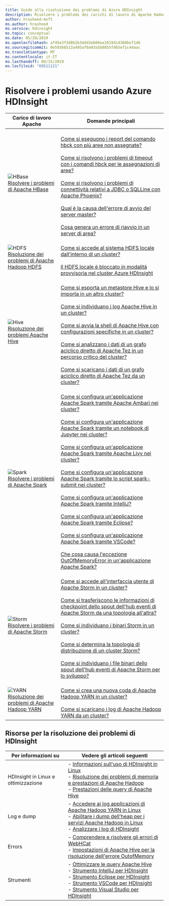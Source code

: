 ```yaml
---
title: Guide alla risoluzione dei problemi di Azure HDInsight
description: Risolvere i problemi dei carichi di lavoro di Apache Hadoop usando Azure HDInsight. La documentazione dettagliata illustra come usare HDInsight per risolvere i problemi comuni con Apache Hive, Apache Spark, Apache YARN, Apache HBase, HDFS e Apache Storm.
author: hrasheed-msft
ms.author: hrasheed
ms.service: hdinsight
ms.topic: conceptual
ms.date: 05/29/2019
ms.openlocfilehash: af45e3f3d862b34dd3eb06ea1619414360be71d6
ms.sourcegitcommit: 0e59368513a495af0a93a5b8855fd65ef1c44aac
ms.translationtype: MT
ms.contentlocale: it-IT
ms.lasthandoff: 08/15/2019
ms.locfileid: "69511121"
---
```

# <a name="troubleshoot-by-using-azure-hdinsight"></a>Risolvere i problemi usando Azure HDInsight

| Carico di lavoro Apache | Domande principali |
|---|---|
|![HBase](./media/hdinsight-troubleshoot-guide/HBASE.png)<br>[Risolvere i problemi di Apache HBase](hbase/apache-troubleshoot-hbase.md)|<br>[Come si eseguono i report del comando hbck con più aree non assegnate?](hbase/apache-troubleshoot-hbase.md#how-do-i-run-hbck-command-reports-with-multiple-unassigned-regions)<br><br>[Come si risolvono i problemi di timeout con i comandi hbck per le assegnazioni di aree?](hbase/apache-troubleshoot-hbase.md#how-do-i-fix-timeout-issues-with-hbck-commands-for-region-assignments)<br><br>[Come si risolvono i problemi di connettività relativi a JDBC o SQLLine con Apache Phoenix?](hbase/apache-troubleshoot-hbase.md#how-do-i-fix-jdbc-or-sqlline-connectivity-issues-with-apache-phoenix)<br><br>[Qual è la causa dell'errore di avvio del server master?](hbase/apache-troubleshoot-hbase.md#what-causes-a-master-server-to-fail-to-start)<br><br>[Cosa genera un errore di riavvio in un server di area?](hbase/apache-troubleshoot-hbase.md#what-causes-a-restart-failure-on-a-region-server)|
|![HDFS](./media/hdinsight-troubleshoot-guide/HDFS.png)<br>[Risoluzione dei problemi di Apache Hadoop HDFS](hdinsight-troubleshoot-hdfs.md)|<br>[Come si accede al sistema HDFS locale dall'interno di un cluster?](hdinsight-troubleshoot-hdfs.md#how-do-i-access-local-hdfs-from-inside-a-cluster)<br><br>[Il HDFS locale è bloccato in modalità provvisoria nel cluster Azure HDInsight](hadoop/hdinsight-hdfs-troubleshoot-safe-mode.md)|
|![Hive](./media/hdinsight-troubleshoot-guide/HIVE.png)<br>[Risoluzione dei problemi Apache Hive](hdinsight-troubleshoot-hive.md)|<br>[Come si esporta un metastore Hive e lo si importa in un altro cluster?](hdinsight-troubleshoot-hive.md#how-do-i-export-a-hive-metastore-and-import-it-on-another-cluster)<br><br>[Come si individuano i log Apache Hive in un cluster?](hdinsight-troubleshoot-hive.md#how-do-i-locate-hive-logs-on-a-cluster)<br><br>[Come si avvia la shell di Apache Hive con configurazioni specifiche in un cluster?](hdinsight-troubleshoot-hive.md#how-do-i-launch-the-hive-shell-with-specific-configurations-on-a-cluster)<br><br>[Come si analizzano i dati di un grafo aciclico diretto di Apache Tez in un percorso critico del cluster?](hdinsight-troubleshoot-hive.md#how-do-i-analyze-tez-dag-data-on-a-cluster-critical-path)<br><br>[Come si scaricano i dati di un grafo aciclico diretto di Apache Tez da un cluster?](hdinsight-troubleshoot-hive.md#how-do-i-download-tez-dag-data-from-a-cluster)|
|![Spark](./media/hdinsight-troubleshoot-guide/SPARK.png)<br>[Risolvere i problemi di Apache Spark](hdinsight-troubleshoot-SPARK.md)|<br>[Come si configura un'applicazione Apache Spark tramite Apache Ambari nei cluster?](spark/apache-troubleshoot-spark.md#how-do-i-configure-an-apache-spark-application-by-using-apache-ambari-on-clusters)<br><br>[Come si configura un'applicazione Apache Spark tramite un notebook di Jupyter nei cluster?](spark/apache-troubleshoot-spark.md#how-do-i-configure-an-apache-spark-application-by-using-a-jupyter-notebook-on-clusters)<br><br>[Come si configura un'applicazione Apache Spark tramite Apache Livy nei cluster?](spark/apache-troubleshoot-spark.md#how-do-i-configure-an-apache-spark-application-by-using-apache-livy-on-clusters)<br><br>[Come si configura un'applicazione Apache Spark tramite lo script spark-submit nei cluster?](spark/apache-troubleshoot-spark.md#how-do-i-configure-an-apache-spark-application-by-using-spark-submit-on-clusters)<br><br>[Come si configura un'applicazione Apache Spark tramite IntelliJ?](spark/apache-spark-intellij-tool-plugin.md)<br><br>[Come si configura un'applicazione Apache Spark tramite Eclipse?](spark/apache-spark-eclipse-tool-plugin.md)<br><br>[Come si configura un'applicazione Apache Spark tramite VSCode?](hdinsight-for-vscode.md)<br><br>[Che cosa causa l'eccezione OutOfMemoryError in un'applicazione Apache Spark?](spark/apache-troubleshoot-spark.md#what-causes-an-apache-spark-application-outofmemoryerror-exception)|
|![Storm](./media/hdinsight-troubleshoot-guide/STORM.png)<br>[Risolvere i problemi di Apache Storm](hdinsight-troubleshoot-STORM.md)|<br>[Come si accede all'interfaccia utente di Apache Storm in un cluster?](storm/apache-troubleshoot-storm.md#how-do-i-access-the-storm-ui-on-a-cluster)<br><br>[Come si trasferiscono le informazioni di checkpoint dello spout dell'hub eventi di Apache Storm da una topologia all'altra?](storm/apache-troubleshoot-storm.md#how-do-i-transfer-storm-event-hub-spout-checkpoint-information-from-one-topology-to-another)<br><br>[Come si individuano i binari Storm in un cluster?](storm/apache-troubleshoot-storm.md#how-do-i-locate-storm-binaries-on-a-cluster)<br><br>[Come si determina la topologia di distribuzione di un cluster Storm?](storm/apache-troubleshoot-storm.md#how-do-i-determine-the-deployment-topology-of-a-storm-cluster)<br><br>[Come si individuano i file binari dello spout dell'hub eventi di Apache Storm per lo sviluppo?](storm/apache-troubleshoot-storm.md#how-do-i-locate-storm-event-hub-spout-binaries-for-development)|
|![YARN](./media/hdinsight-troubleshoot-guide/YARN.png)<br>[Risoluzione dei problemi di Apache Hadoop YARN](hdinsight-troubleshoot-YARN.md)|<br>[Come si crea una nuova coda di Apache Hadoop YARN in un cluster?](hdinsight-troubleshoot-yarn.md#how-do-i-create-a-new-yarn-queue-on-a-cluster)<br><br>[Come si scaricano i log di Apache Hadoop YARN da un cluster?](hdinsight-troubleshoot-yarn.md#how-do-i-download-yarn-logs-from-a-cluster)|

## <a name="hdinsight-troubleshooting-resources"></a>Risorse per la risoluzione dei problemi di HDInsight

| Per informazioni su | Vedere gli articoli seguenti |
| --- | --- |
| HDInsight in Linux e ottimizzazione | - [Informazioni sull'uso di HDInsight in Linux](hdinsight-hadoop-linux-information.md)<br>- [Risoluzione dei problemi di memoria e prestazioni di Apache Hadoop](hdinsight-hadoop-stack-trace-error-messages.md)<br>- [Prestazioni delle query di Apache Hive](https://web.archive.org/web/20190217214250/https://blogs.msdn.microsoft.com/bigdatasupport/2015/08/13/troubleshooting-hive-query-performance-in-hdinsight-hadoop-cluster/) |
| Log e dump | - [Accedere ai log applicazioni di Apache Hadoop YARN in Linux](hdinsight-hadoop-access-yarn-app-logs-linux.md)<br>- [Abilitare i dump dell'heap per i servizi Apache Hadoop in Linux](hdinsight-hadoop-collect-debug-heap-dump-linux.md)<br>- [Analizzare i log di HDInsight](hdinsight-debug-jobs.md)|
| Errors | - [Comprendere e risolvere gli errori di WebHCat](hdinsight-hadoop-templeton-webhcat-debug-errors.md)<br>- [Impostazioni di Apache Hive per la risoluzione dell'errore OutofMemory](hdinsight-hadoop-hive-out-of-memory-error-oom.md) |
| Strumenti | - [Ottimizzare le query Apache Hive](hdinsight-hadoop-optimize-hive-query.md)<br>- [Strumento IntelliJ per HDInsight](./spark/apache-spark-intellij-tool-plugin.md)<br>- [Strumento Eclipse per HDInsight](./spark/apache-spark-eclipse-tool-plugin.md)<br>- [Strumento VSCode per HDInsight](hdinsight-for-vscode.md)<br>- [Strumento Visual Studio per HDInsight](./hadoop/apache-hadoop-visual-studio-tools-get-started.md) |
